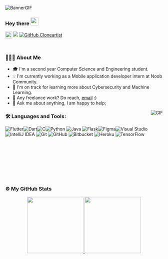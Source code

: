 
  ![BannerGIF](https://github.com/cloneartist/cloneartist/blob/main/Adith.gif)


### Hey there <img src="https://media.giphy.com/media/hvRJCLFzcasrR4ia7z/giphy.gif" width="25px">
<!-- <a href="https://discord.gg/   ">
  <img align="left" alt="Adith's Discord" width="22px" src="https://raw.githubusercontent.com/peterthehan/peterthehan/master/assets/discord.svg" />
</a> -->
<!-- <a href="https://twitter.com/adith-anandhan">
  <img align="left" alt="Adith | Twitter" width="22px" src="https://raw.githubusercontent.com/peterthehan/peterthehan/master/assets/twitter.svg" />
</a> -->
<a href="https://www.linkedin.com/in/adith-anandhan/">
  <img align="left" alt="Adith's LinkedIN" width="22px" src="https://raw.githubusercontent.com/peterthehan/peterthehan/master/assets/linkedin.svg" />
</a>
<!-- <a href="  ">
  <img align="left" alt="Adith's Spotify" width="22px" src="https://raw.githubusercontent.com/peterthehan/peterthehan/master/assets/spotify.svg" />
</a> -->

![](https://visitor-badge.glitch.me/badge?page_id=cloneartist.cloneartist)
[![GitHub Cloneartist](https://img.shields.io/github/followers/cloneartist?label=follow&style=social)](https://github.com/cloneartist)&nbsp;

<br />

 
<!-- Hi, I'm [Adith Pozhekadavil Anandhan](https://github.com/cloneartist), a Second year Computer Science and Engineering student from India.-->
### 👨🏻‍💻 About Me
<!-- A sophomore student pursuing bachelor's degree in **Computer Science and Engineering** -->
- 🎓  I'm a second year Computer Science and Engineering student.
- 💡  I'm currently working as a Mobile application developer intern at Noob Community. 
- 🌱  I'm on track for learning more about Cybersecurity and Machine Learning.
- 💼 Any freelance work? Do reach, [email](mailto:cloneartist@gmail.com) :)
- 💬 Ask me about anything, I am happy to help;
<!-- ✍️ In my free time I do freelance photography. -->
<!-- 💬 Feel free to reach out to me for discussions on the aforementioned topics!-->


 <img align="right" alt="GIF" src="https://i.pinimg.com/originals/e4/26/70/e426702edf874b181aced1e2fa5c6cde.gif" />
 
### 🛠 Languages and Tools:  

<img alt="Flutter" src="https://img.shields.io/badge/Flutter-%2302569B.svg?style=for-the-badge&logo=Flutter&logoColor=white" /><img alt="Dart" src="https://img.shields.io/badge/dart-%230175C2.svg?style=for-the-badge&logo=dart&logoColor=white"/><img alt="C" src="https://img.shields.io/badge/c-%2300599C.svg?style=for-the-badge&logo=c&logoColor=white"/><img alt="Python" src="https://img.shields.io/badge/python-%2314354C.svg?style=for-the-badge&logo=python&logoColor=white"/>
<img alt="Java" src="https://img.shields.io/badge/java-%23ED8B00.svg?style=for-the-badge&logo=java&logoColor=white"/>
<img alt="Flask" src="https://img.shields.io/badge/flask-%23000.svg?style=for-the-badge&logo=flask&logoColor=white"/><img alt="Figma" src="https://img.shields.io/badge/figma-%23F24E1E.svg?style=for-the-badge&logo=figma&logoColor=white"/><img alt="Visual Studio" src="https://img.shields.io/badge/VisualStudio-5C2D91.svg?style=for-the-badge&logo=visual-studio&logoColor=white"/>
<img alt="IntelliJ IDEA" src="https://img.shields.io/badge/IntelliJIDEA-000000.svg?style=for-the-badge&logo=intellij-idea&logoColor=white"/>
<img alt="Git" src="https://img.shields.io/badge/git-%23F05033.svg?style=for-the-badge&logo=git&logoColor=white"/>
<img alt="GitHub" src="https://img.shields.io/badge/github-%23121011.svg?style=for-the-badge&logo=github&logoColor=white"/>
<img alt="Bitbucket" src="https://img.shields.io/badge/bitbucket-%230047B3.svg?style=for-the-badge&logo=bitbucket&logoColor=white"/>
<img alt="Heroku" src="https://img.shields.io/badge/heroku-%23430098.svg?style=for-the-badge&logo=heroku&logoColor=white"/>
<img alt="TensorFlow" src="https://img.shields.io/badge/TensorFlow-%23FF6F00.svg?style=for-the-badge&logo=TensorFlow&logoColor=white" />
  
  <br>
<!-- If you like what I do, maybe consider buying me a coffee/tea 😃 

<a href="https://www.buymeacoffee.com/adithanandhan" target="_blank"><img src="https://cdn.buymeacoffee.com/buttons/v2/default-red.png" alt="Buy Me A Coffee" width="150" ></a> -->


<!-- 
📈 My GitHub Stats
<p align="left">
<a href="https://github.com/cloneartist">
  <img height="180em" src="https://github-readme-stats-eight-theta.vercel.app/api?username=cloneartist&show_icons=true&include_all_commits=true&count_private=true"/>
</a>
</p>

<p align="right">
<a href="https://github.com/cloneartist">
  <img height="180em" src="https://github-readme-stats-eight-theta.vercel.app/api/top-langs/?username=cloneartist&layout=compact&langs_count=8"/>
</a>
</p> -->

<br>
<br>
<br>
<br>
<br>
<br>

### ⚙️ My GitHub Stats

<p align="center">
<a href="https://github.com/cloneartist">
  <img height="180em" src="https://github-readme-stats-eight-theta.vercel.app/api?username=cloneartist&show_icons=true&include_all_commits=true&count_private=true&bg_color=333399,833ab4,c13584,f77737&title_color=fff&text_color=fff&icon_color=fff"/>
  <img height="180em" src="https://github-readme-stats-eight-theta.vercel.app/api/top-langs/?username=cloneartist&layout=compact&langs_count=8&bg_color=333399,833ab4,c13584,f77737&title_color=fff&text_color=fff&icon_color=fff"/>
</a>
</p>
